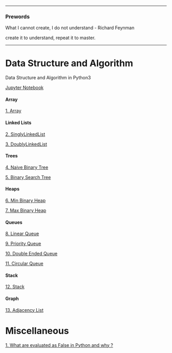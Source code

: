 ******************************************************
### Prewords

What I cannot create, I do not understand - Richard Feynman

create it to understand, repeat it to master.

******************************************************

# Data Structure and Algorithm
Data Structure and Algorithm in Python3

[Jupyter Notebook](https://github.com/BaiqiangGit/Data-Structure-and-Algorithms---Python3/blob/master/nb)

#### Array

[1. Array](https://github.com/BaiqiangGit/Data-Structure-and-Algorithms---Python3/blob/master/ds/Array.py)


#### Linked Lists

[2. SinglyLinkedList](https://github.com/BaiqiangGit/Data-Structure-and-Algorithms---Python3/blob/master/ds/singlyLinkedList.py)

[3. DoublyLinkedList](https://github.com/BaiqiangGit/Data-Structure-and-Algorithms---Python3/blob/master/ds/doublyLinkedList.py)


#### Trees

[4. Naive Binary Tree](https://github.com/BaiqiangGit/Data-Structure-and-Algorithms---Python3/blob/master/ds/naiveBinaryTree.py)

[5. Binary Search Tree](https://github.com/BaiqiangGit/Data-Structure-and-Algorithms---Python3/blob/master/ds/binarySearchTree.py)


#### Heaps

[6. Min Binary Heap](https://github.com/BaiqiangGit/Data-Structure-and-Algorithms---Python3/blob/master/ds/minBinaryHeap.py)

[7. Max Binary Heap](https://github.com/BaiqiangGit/Data-Structure-and-Algorithms---Python3/blob/master/ds/maxBinaryHeap.py)


#### Queues

[8. Linear Queue](https://github.com/BaiqiangGit/Data-Structure-and-Algorithms---Python3/blob/master/ds/Queue.py)

[9. Priority Queue](https://github.com/BaiqiangGit/Data-Structure-and-Algorithms---Python3/blob/master/ds/priorityQueue.py)

[10. Double Ended Queue](https://github.com/BaiqiangGit/Data-Structure-and-Algorithms---Python3/blob/master/ds/Deque.py)

[11. Circular Queue](https://github.com/BaiqiangGit/Data-Structure-and-Algorithms---Python3/blob/master/ds/circularQueue.py)


#### Stack

[12. Stack](https://github.com/BaiqiangGit/Data-Structure-and-Algorithms---Python3/blob/master/ds/stack.py)

#### Graph

[13. Adjacency List](https://github.com/BaiqiangGit/Data-Structure-and-Algorithms---Python3/blob/master/ds/graph.py)

# Miscellaneous
[1. What are evaluated as False in Python and why ?](https://github.com/BaiqiangGit/Data-Structure-and-Algorithms---Python3/blob/master/nb/TruthValueTesting.ipynb)
